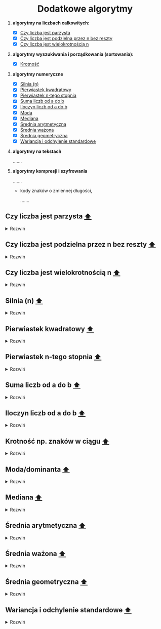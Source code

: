 <h1 align="center">  Dodatkowe algorytmy </h1>

1. __algorytmy na liczbach całkowitych:__ 

    - [x] [Czy liczba jest parzysta](#even)
    - [x] [Czy liczba jest podzielna przez n bez reszty](#n)
    - [x] [Czy liczba jest wielokrotnością n](#multiple)   

2. __algorytmy wyszukiwania i porządkowania (sortowania):__ 

    - [x] [Krotność](#kro)  

3. __algorytmy numeryczne__

    - [x] [Silnia (n)](#factorial)
    - [x] [Pierwiastek kwadratowy](#sqrt)
    - [x] [Pierwiastek n-tego stopnia](#sqrt2)  
    - [x] [Suma liczb od a do b](#suma)
    - [x] [Iloczyn liczb od a do b](#iloczyn)  
    - [x] [Moda](#moda)  
    - [x] [Mediana](#med) 
    - [x] [Średnia arytmetyczna](#ary) 
    - [x] [Średnia ważona](#waz) 
    - [x] [Średnia geometryczna](#geo)
    - [x] [Wariancja i odchylenie standardowe](#odchylenie) 

4. __algorytmy na tekstach__

    .......
    
5. __algorytmy kompresji i szyfrowania__

   .......
   
   - kody znaków o zmiennej długości,

      .......

  
<a name="even"/>

## Czy liczba jest parzysta [⬆️](#main)

<details>
  <summary>Rozwiń</summary>
    
```python
def is_even(x):
   if x % 2 == 0:
      return True
   return False
```

</details>
    
<a name="n"/>

## Czy liczba jest podzielna przez n bez reszty [⬆️](#main)

<details>
  <summary>Rozwiń</summary>
    
```python
def divisible(x,n):
   if x % n == 0:
      return True
   return False
```

</details>

<a name="multiple"/>

## Czy liczba jest wielokrotnością n [⬆️](#main)

<details>
  <summary>Rozwiń</summary>
    
```python

def is_multiple2(x,n):
    if n % x == 0:
        return True
    return False
    
print(is_multiple(3,333))
```

</details>

<a name="factorial"/>

## Silnia (n) [⬆️](#main)

<details>
  <summary>Rozwiń</summary>
    
```python
from math import factorial

print(factorial(5))
```

```python
#Iterated version

def fact(n):
   factorial = 1
   if n >= 1:
      for i in range (1, n + 1):
         factorial = factorial * i
   return factorial
```

```python
#Recursive version

def fact(n):
   if n == 1:
      return n
   elif n < 1:
      return None
   return n*fact(n-1)
```

</details>

<a name="sqrt"/>

## Pierwiastek kwadratowy [⬆️](#main)

<details>
  <summary>Rozwiń</summary>

```python
from math import sqrt

print(sqrt(4))
```

```python
#sqrt1(number,stopien)

def sqrt1(x):
    return x ** (1/2)
```

</details>

<a name="sqrt2"/>

## Pierwiastek n-tego stopnia [⬆️](#main)

<details>
  <summary>Rozwiń</summary>

```python
#sqrt1(number,stopien)

def sqrt1(x,p):
    return x ** (1/p)
```

<a name="suma"/>

</details>

## Suma liczb od a do b [⬆️](#main)

<details>
  <summary>Rozwiń</summary>
    
```python
def suma(a,b):
    return sum(range(a, b + 1))
```

```python
def suma(a,b):
    wynik = 0
    for i in range(a, b +1 ): 
        wynik += i
    return wynik
```

</details>

<a name="iloczyn"/>

## Iloczyn liczb od a do b [⬆️](#main)

<details>
  <summary>Rozwiń</summary>
    
```python
def iloczyn(a,b):
    wynik = 1
    for i in range(a, b + 1): 
        wynik *= i
    return wynik
```

</details>

<a name="kro"/>

## Krotność np. znaków w ciągu [⬆️](#main)

<details>
  <summary>Rozwiń</summary>
    
```python
from collections import Counter

lista_slow = ['nie','zdam','matury']

lista_slow = ",".join(lista_slow)

print(Counter(lista_slow))

```

```python
def freq(str):
    dict = {}
    for n in str:
        keys = dict.keys()
        if n in keys:
            dict[n] += 1
        else:
            dict[n] = 1
    return dict

print(freq('slowo'))
```

</details>

<a name="moda"/>

## Moda/dominanta [⬆️](#main)

<details>
  <summary>Rozwiń</summary>
    
```python
from collections import Counter

lista=[1,2,3,4,5]

def moda(lista):
    if all(i == 1 for i in Counter(lista).values()):
        return lista
    return Counter(lista).most_common(1)[0][0]
 ```
 
```python
 def moda(lista):
    return max(set(lista), key = lista.count)
 ``` 
 
</details>

<a name="med"/>

## Mediana [⬆️](#main)

<details>
  <summary>Rozwiń</summary>
    
```python
def mediana(lista):
    for i in range(len(lista)):
        for j in range(len(lista) - i - 1):
            if lista[j] > lista[j + 1]:
                lista[j + 1], lista[j] = lista[j], lista[j + 1]

    if len(lista) % 2 == 0:
        mediana = lista[int(len(lista) / 2)] + lista[int(len(lista) / 2 - 1)]
        mediana /= 2
    else:
        mediana = lista[int(len(lista) / 2)]
    return mediana
 ```
 
 ### Ze wzoru:
![equation](https://raw.githubusercontent.com/wernexnrs123/MATURA-INFORMATYKA/master/dzialy/images/mediana.png)

</details>

<a name="ary"/>

## Średnia arytmetyczna [⬆️](#main)

<details>
  <summary>Rozwiń</summary>
    
```python
def srednia(x):
    return sum(x)/len(x)
 ```

```python
def srednia(x):
    count = 0
    licznik = 0
    for i in range(len(x)):
        count += 1
        licznik += x[i]
    return licznik/count
 ```
 
 ### Ze wzoru:
![equation](https://raw.githubusercontent.com/wernexnrs123/MATURA-INFORMATYKA/master/dzialy/images/srednia.png)

</details>

<a name="waz"/>

## Średnia ważona [⬆️](#main)

<details>
  <summary>Rozwiń</summary>
    
```python
def srednia(lista, wagi):
    wynik = sum((i * j for i, j in zip(lista, wagi))) / sum(wagi)
    return wynik

 ```

```python
def srednia(lista, wagi):
    wynik_wagi = 0
    wynik = 0
    for i in range(len(wagi)):
        wynik_wagi += wagi[i]
        wynik += lista[i] * wagi[i]
    return wynik/wynik_wagi

 ```
 
### Ze wzoru:
![equation](https://raw.githubusercontent.com/wernexnrs123/MATURA-INFORMATYKA/master/dzialy/images/srednia_wazona.png)

</details>

 <a name="geo"/>

## Średnia geometryczna [⬆️](#main)

<details>
  <summary>Rozwiń</summary>
    
```python
def srednia(lista):
    wynik = 1
    for i in lista:
        wynik *= i
    wynik = wynik ** (1/len(lista))
    return wynik
 ```
 
 ### Ze wzoru:
![equation](https://wikimedia.org/api/rest_v1/media/math/render/svg/d97e78adc3acddf0b54ed5624ab2ceff2057bf40)

</details>

<a name="odchylenie"/>

## Wariancja i odchylenie standardowe [⬆️](#main)

<details>
  <summary>Rozwiń</summary>
    
```python
def wariancja(lista):
    return sum(i ** 2 for i in lista) / len(lista) - (sum(lista) / len(lista)) ** 2

```

```python
def srednia(x):
    count = 0
    licznik = 0
    for i in range(len(x)):
        count += 1
        licznik += x[i]
    return licznik / count


def wariancja2(lista):
    n = 0
    suma = 0
    for i in range(len(lista)):
        n += 1
        suma += lista[i] ** 2
    return suma / n - srednia(lista) ** 2

```

### Ze wzoru:
![equation](https://raw.githubusercontent.com/wernexnrs123/MATURA-INFORMATYKA/master/dzialy/images/wariancja.png)
 
</details>
